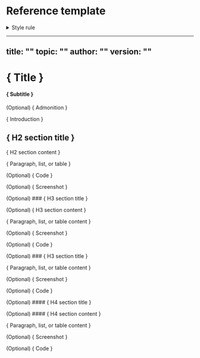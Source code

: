 # Reference template <!-- This is an informative header; remove it before merging your content. -->

<details>
<summary>Style rule</summary>
Use sentence-case headings.
</details>


<!-- Document layout
| #   | Element            | Format                 | Required   |
|:----|:------------------ |:---------------------- |:---------- |
| 1   | Title              | H1                     | Yes        |
| 2   | Subtitle           | H4                     | Yes        |
| 3   | Admonition         | Info admonition        | No         |
| 4   | Introduction       | Paragraph              | Yes        |
| 5   | H2 section title   | H2                     | Yes        |
| 6   | H2 section content | Paragraph/list/table   | Yes        |
| 7   | → Section body     | Paragraph/list/table   | Yes        |
| 8   | → Code             | Fenced block           | No         |
| 9   | → Screenshot       | Image                  | No         |
| 10  | → Admonition       | Admonition             | No         |
| 11  | H3 section title   | H3                     | No         |
| 12  | H3 section content | Same as H2             | No         |
| 13  | H4 section title   | H4                     | No         |
| 14  | H4 section content | Same as H2             | No         |
| 15  | H5-H6 section      | -                      | Forbidden  |
| 16  | Further reading    | -                      | Forbidden  |

-->

---
title: ""
topic: ""
author: ""
version: ""
---

# { Title }

<!--
Guidelines:

- Reference titles use a precise noun phrase of no more than 60 characters or 7 words.
- Lead the sentence with the lookup object. For example, use "Codex API limits" instead of "Limits of the Codex API".
- Omit verbs, imperatives, and questions, such as "configure", "using", "how to", or "what is".
- If necessary, use cue words to signal the content type: "reference", "syntax", or "commands", for example.
- Avoid meta-descriptions, such as "list of", "table of", "overview of", "description of", or similar.

> ⚙️ **Examples:**
>
> - *Workflow syntax for Codex Actions*
> - *Codex CLI commands reference*
> - *Environment variables for GitHub Codespaces*
> - *Waku v2 protocol reference*

> ℹ️ **Note:**
> 
> For more information and examples, check out the [reference title](../../docs-standards/10-structure-the-content/reference-help-me-to-remember.md#title) standards.
-->

#### { Subtitle }

<!--
Guidelines:

- Single sentence with no links, list items, or formatting. Ends with a period.
- Use H4 headings format. Stay under 120 characters / 20 words.
- Focus on the lookup object (Codex CLI syntax, Waku configuration options, etc.).
- Adds new value beyond the title. It should not repeat the title or be a rephrased version of it.

> ⚙️ **Examples:**
>
>- *Workflow files use YAML syntax to define the steps and conditions for running Codex Actions.*
>- *Find information about the Codex CLI commands, including their syntax and usage.*
>- *You can use workflow commands when running shell commands in a workflow.*
>- *Using a YAML file, you can configure the Waku v2 protocol options.*

> ℹ️ **Note:**
>
> For more information, check out the [reference subtitle](../../docs-standards/10-structure-the-content/01-document-types/reference.md#subtitle) standards.
-->

(Optional) { Admonition }

<!--
This information-type admonition is exclusively to alert readers about who can use this feature and shouldn't be used for any other information. For example, a feature is only available to specific application role or using a specific tool or interface.

> ⚙️ **Example:**
>
> *This feature is available to users with the **Admin** role in the application.*

> ℹ️ **Note:**
>
> For more information, check out [Admonitions](../../docs-standards/20-style-the-content/12-admonitions.md).
-->

{ Introduction }

<!--
Guidelines:

- No headings.
- One or two sentences in a single paragraph to give context.

> ℹ️ **Note:**
>
> Check out [reference example](./reference-example.md).
-->

## { H2 section title }

<!--
Use H2 headings to break down long list or tables into smaller, more manageable sections. For example, you can use H2 headings to separate different categories of commands or options (configuration, authentication, etc.).

Guidelines:

Use simple section titles. Refer to this list of common section titles:

| Heading text (choose one) | Typical content |
|:--------------------------|:----------------|
| **Overview** / **Description** / **Purpose** | A brief definition of the item plus why and when you would use it. |
| **Usage** / **Synopsis** / **Syntax** | Show the command or a short config example with required and optional parts. |
| **Options** / **Flags** / **Parameters** / **Arguments** | A table or list that explains each option or parameter, its purpose, accepted values, and defaults. |
| **Examples** / **Example Usage** | One or more runnable examples that demonstrate common tasks. |
| **Return values** / **Output** / **Exit codes** | A table or list of possible log lines or numeric exit codes with their meaning. |
| **Errors** / **Troubleshooting** | Typical error messages, their causes, and concise fixes or links to deeper troubleshooting guides. |
-->

{ H2 section content }

<!--
Guidelines:
- One H2 section = one idea. Don't mix two ideas under the same heading.
- Arrange H2 sections from general to specific, or from most important to least important.

> ℹ️ **Note:**
>
> For more information, check out [Using headings to organize content](../../docs-standards/10-structure-the-content/concept-help-me-to-understand.md#using-headings-to-organize-content) in the docs standards.
-->

{ Paragraph, list, or table }

<!--
Add here the reference information. Use tables or lists primarily. When in doubt about the format, read [Tables](../../docs-standards/20-style-the-content/09-tables.md).
-->

(Optional) { Code }

<!--
> ℹ️ **Note:**
>
> For information about code formatting, check out [Code](../../docs-standards/20-style-the-content/13-code.md).
-->

(Optional) { Screenshot }

<!--
> ℹ️ **Note:**
>
> For more information, check out [Screenshots](../../docs-standards/30-work-with-media/02-screenshots.md).
-->

(Optional) ### { H3 section title }

<!-- **First H3** -->

<!--
Guidelines:
>
- H3 is used to break down the main H2 section into smaller, more manageable parts.
- Use it to provide additional details or sub-sections that are relevant to the main section.
- Only add an H3 when you have two or more sibling subsections or a clear need for a linkable anchor (e.g., "Parameters", "Example").
- Try to limit the document depth to H3.
- For content, use the same format as H2 sections: paragraph, list, or table.
-->

(Optional) { H3 section content }

{ Paragraph, list, or table content }

(Optional) { Screenshot }

(Optional) { Code }

(Optional) ### { H3 section title }

<!-- **Second H3** -->

{ Paragraph, list, or table content }

(Optional) { Screenshot }

(Optional) { Code }

(Optional) #### { H4 section title }

<!--
Guidelines:

- H4 headings are rarely used and you should avoid them.
- In most cases, using a table or list under the previous header is a better option.
- For content, use the same format as H2 sections: paragraph, list, or table.
- Stop at H4. Deeper levels (H5, H6) are forbidden.
-->

(Optional) #### { H4 section content }

{ Paragraph, list, or table content }

(Optional) { Screenshot }

(Optional) { Code }
